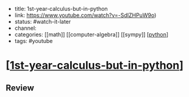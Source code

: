 - title: 1st-year-calculus-but-in-python
- link: https://www.youtube.com/watch?v=-SdIZHPuW9o)
- status: #watch-it-later
- channel:
- categories: [[math]] [[computer-algebra]] [[sympy]] [[python]]
- tags: #youtube

# [[1st-year-calculus-but-in-python]]

## Review





[//begin]: # "Autogenerated link references for markdown compatibility"
[python]: inbox/python/python "python"
[1st-year-calculus-but-in-python]: 1st-year-calculus-but-in-python "1st-year-calculus-but-in-python"
[//end]: # "Autogenerated link references"